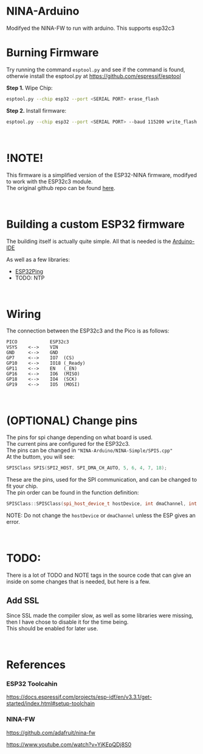 # NINA-Arduino
Modifyed the NINA-FW to run with arduino. This supports esp32c3

# Burning Firmware
Try running the command `esptool.py` and see if the command is found, otherwie install the esptool.py at https://github.com/espressif/esptool


**Step 1.** Wipe Chip:
``` sh
esptool.py --chip esp32 --port <SERIAL PORT> erase_flash
```

**Step 2.** Install firmware:
``` sh
esptool.py --chip esp32 --port <SERIAL PORT> --baud 115200 write_flash 0 <FLASH FILE>.bin
```

<br />

# !NOTE!
This firmware is a simplified version of the ESP32-NINA firmware, modifyed to work with the ESP32c3 module.  
The original github repo can be found [here](https://github.com/adafruit/nina-fw).  

<br />

# Building a custom ESP32 firmware
The building itself is actually quite simple. All that is needed is the [Arduino-IDE](https://www.arduino.cc/en/software)  

As well as a few libraries:
- [ESP32Ping](https://github.com/marian-craciunescu/ESP32Ping)
- TODO: NTP

<br />

# Wiring
The connection between the ESP32c3 and the Pico is as follows:
```
PICO            ESP32c3
VSYS    <-->    VIN
GND     <-->    GND
GP7     <-->    IO7  (CS)
GP10    <-->    IO18 (_Ready)
GP11    <-->    EN   (_EN)
GP16    <-->    IO6  (MISO)
GP18    <-->    IO4  (SCK)
GP19    <-->    IO5  (MOSI)
```

<br />

# (OPTIONAL) Change pins
The pins for spi change depending on what board is used.  
The current pins are configured for the ESP32c3.  
The pins can be changed in `"NINA-Arduino/NINA-Simple/SPIS.cpp"`  
At the buttom, you will see:
``` cpp
SPISClass SPIS(SPI2_HOST, SPI_DMA_CH_AUTO, 5, 6, 4, 7, 18);
```
These are the pins, used for the SPI communication, and can be changed to fit your chip.  
The pin order can be found in the function definition:
``` cpp
SPISClass::SPISClass(spi_host_device_t hostDevice, int dmaChannel, int mosiPin, int misoPin, int sclkPin, int csPin, int readyPin)
```
NOTE: Do not change the `hostDevice` or `dmaChannel` unless the ESP gives an error.

<br />

# TODO:
There is a lot of TODO and NOTE tags in the source code that can give an inside on some changes that is needed, but here is a few.

## Add SSL
Since SSL made the compiler slow, as well as some libraries were missing, then I have chose to disable it for the time being.  
This should be enabled for later use.

<br />

# References
### ESP32 Toolcahin
https://docs.espressif.com/projects/esp-idf/en/v3.3.1/get-started/index.html#setup-toolchain
### NINA-FW
https://github.com/adafruit/nina-fw

https://www.youtube.com/watch?v=YjKEpQDj8S0
